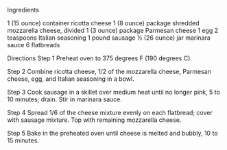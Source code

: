 Ingredients

1 (15 ounce) container ricotta cheese
1 (8 ounce) package shredded mozzarella cheese, divided
1 (3 ounce) package Parmesan cheese
1 egg
2 teaspoons Italian seasoning
1 pound sausage
½ (26 ounce) jar marinara sauce
6 flatbreads


Directions 
 Step 1
Preheat oven to 375 degrees F (190 degrees C).

 Step 2
Combine ricotta cheese, 1/2 of the mozzarella cheese, Parmesan cheese, egg, and Italian seasoning in a bowl.

 Step 3
Cook sausage in a skillet over medium heat until no longer pink, 5 to 10 minutes; drain. Stir in marinara sauce.

 Step 4
Spread 1/6 of the cheese mixture evenly on each flatbread; cover with sausage mixture. Top with remaining mozzarella cheese.

 Step 5
Bake in the preheated oven until cheese is melted and bubbly, 10 to 15 minutes.